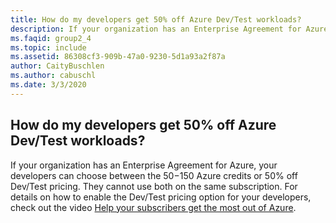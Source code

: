 ```yaml
---
title: How do my developers get 50% off Azure Dev/Test workloads?
description: If your organization has an Enterprise Agreement for Azure, your developers can choose...
ms.faqid: group2_4
ms.topic: include
ms.assetid: 86308cf3-909b-47a0-9230-5d1a93a2f87a
author: CaityBuschlen
ms.author: cabuschl
ms.date: 3/3/2020
---
```


## How do my developers get 50% off Azure Dev/Test workloads?

If your organization has an Enterprise Agreement for Azure, your developers can choose between the $50-$150 Azure credits or 50% off Dev/Test pricing. They cannot use both on the same subscription. For details on how to enable the Dev/Test pricing option for your developers, check out the video [Help your subscribers get the most out of Azure](https://aka.ms/HelpingSubscriberswithAzure).
